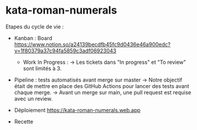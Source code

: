 # kata-roman-numerals

Etapes du cycle de vie :

- Kanban : Board https://www.notion.so/a24139becdfb45fc9d0436e46a900edc?v=1f80379a37c94fa5859c3adf06923043
  - Work In Progress :
    -> Les tickets dans "In progress" et "To review" sont limités à 3.
- Pipeline : tests automatisés avant merge sur master
    -> Notre objectif était de mettre en place des GitHub Actions pour lancer des tests avant chaque merge.
    -> Avant un merge sur main, une pull request est requise avec un review.

- Déploiement
  https://kata-roman-numerals.web.app

- Recette
